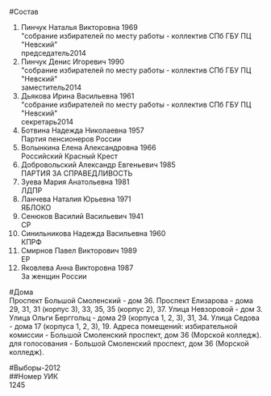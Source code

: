 #Состав  
1. Пинчук Наталья Викторовна 1969  
    "собрание избирателей по месту работы - коллектив СПб ГБУ ПЦ "Невский"  
    председатель2014  
2. Пинчук Денис Игоревич 1990  
    "собрание избирателей по месту работы - коллектив СПб ГБУ ПЦ "Невский"  
    заместитель2014  
3. Дьякова Ирина Васильевна 1961  
    "собрание избирателей по месту работы - коллектив СПб ГБУ ПЦ "Невский"  
    секретарь2014  
4. Ботвина Надежда Николаевна 1957  
    Партия пенсионеров России  
5. Волынкина Елена Александровна 1966  
    Российский Красный Крест  
6. Добровольский Александр Евгеньевич 1985  
    ПАРТИЯ ЗА СПРАВЕДЛИВОСТЬ  
7. Зуева Мария Анатольевна 1981  
    ЛДПР  
8. Ланчева Наталия Юрьевна 1971  
    ЯБЛОКО  
9. Сенюков Василий Васильевич 1941  
    СР  
10. Синильникова Надежда Васильевна 1960  
    КПРФ  
11. Смирнов Павел Викторович 1989  
    ЕР  
12. Яковлева Анна Викторовна 1987  
    За женщин России  
  
#Дома  
Проспект Большой Смоленский - дом 36. Проспект Елизарова - дома 29, 31, 31 (корпус 3), 33, 35, 35 (корпус 2), 37. Улица Невзоровой - дом 3. Улица Ольги Берггольц - дома 29 (корпуса 1, 2, 3), 31, 34. Улица Седова - дома 17 (корпуса 1, 2, 3), 19. Адреса помещений: избирательной комиссии - Большой Смоленский проспект, дом 36 (Морской колледж). для голосования - Большой Смоленский проспект, дом 36 (Морской колледж).  
  
#Выборы-2012  
##Номер УИК  
1245  
